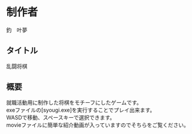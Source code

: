 # 制作者
釣　叶夢

## タイトル
乱闘将棋

## 概要
就職活動用に制作した将棋をモチーフにしたゲームです。 <br>
exeファイルの[syougi.exe]を実行することでプレイ出来ます。 <br>
WASDで移動、スペースキーで選択できます。 <br>
movieファイルに簡単な紹介動画が入っていますのでそちらをご覧ください。<br>
